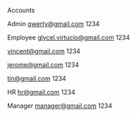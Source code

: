 Accounts

Admin
qwerty@gmail.com
1234


Employee
glycel.virtucio@gmail.com
1234

vincent@gmail.com
1234

jerome@gmail.com
1234

tin@gmail.com
1234


HR
hr@gmail.com
1234

Manager
manager@gmail.com
1234